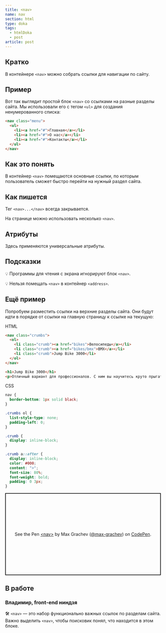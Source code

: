 ```yaml
---
title: <nav>
name: nav
section: html
type: doka
tags:
  - htmlDoka
  - post
article: post
---
```


## Кратко

В контейнере `<nav>` можно собрать ссылки для навигации по сайту.

## Пример

Вот так выглядит простой блок `<nav>` со ссылками на разные разделы сайта. Мы использовали его с тегом `<ul>` для создания ненумерованного списка:

```html
<nav class="menu">
  <ul>
    <li><a href="#">Главная</a></li>
    <li><a href="#">О нас</a></li>
    <li><a href="#">Контакты</a></li>
  </ul>
</nav>
```

## Как это понять

В контейнер `<nav>` помещаются основные ссылки, по которым пользователь сможет быстро перейти на нужный раздел сайта.

## Как пишется

Тег `<nav>...</nav>` всегда закрывается.

На странице можно использовать несколько `<nav>`.

## Атрибуты

Здесь применяются универсальные атрибуты.

## Подсказки

💡 Программы для чтения с экрана игнорируют блок `<nav>`.

💡 Нельзя помещать `<nav>` в контейнер `<address>`.

## Ещё пример

Попробуем разместить ссылки на верхние разделы сайта. Они будут идти в порядке от ссылки на главную страницу к ссылке на текущую:

HTML

```html
<nav class="crumbs">
  <ol>
    <li class="crumb"><a href="bikes">Велосипеды</a></li>
    <li class="crumb"><a href="bikes/bmx">BMX</a></li>
    <li class="crumb">Jump Bike 3000</li>
  </ol>
</nav>

<h1>Jump Bike 3000</h1>
<p>Отличный вариант для профессионалов. С ним вы научитесь круто прыгать.</p>
```

CSS

```css
nav {
  border-bottom: 1px solid black;
}

.crumbs ol {
  list-style-type: none;
  padding-left: 0;
}

.crumb {
  display: inline-block;
}

.crumb a::after {
  display: inline-block;
  color: #000;
  content: ">";
  font-size: 80%;
  font-weight: bold;
  padding: 0 3px;
}
```

<p class="codepen" data-height="265" data-theme-id="light" data-default-tab="html,result" data-user="max-grachev" data-slug-hash="vwXGpP" style="height: 265px; box-sizing: border-box; display: flex; align-items: center; justify-content: center; border: 2px solid; margin: 1em 0; padding: 1em;" data-pen-title="&amp;lt;nav&amp;gt;">
  <span>See the Pen <a href="https://codepen.io/max-grachev/pen/vwXGpP">
  &lt;nav&gt;</a> by Max Grachev (<a href="https://codepen.io/max-grachev">@max-grachev</a>)
  on <a href="https://codepen.io">CodePen</a>.</span>
</p>
<script async src="https://static.codepen.io/assets/embed/ei.js"></script>

## В работе

### Владимир, front-end ниндзя

🛠 `<nav>` — это набор функционально важных ссылок по разделам сайта. Важно выделить `<nav>`, чтобы поисковик понял, что находится в этом блоке.
